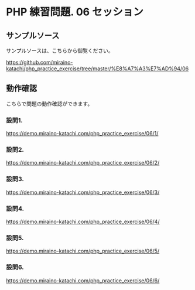 # PHP 練習問題. 06 セッション

## サンプルソース
サンプルソースは、こちらから御覧ください。

https://github.com/miraino-katachi/php_practice_exercise/tree/master/%E8%A7%A3%E7%AD%94/06

## 動作確認
こちらで問題の動作確認ができます。

### 設問1.
https://demo.miraino-katachi.com/php_practice_exercise/06/1/

### 設問2.
https://demo.miraino-katachi.com/php_practice_exercise/06/2/

### 設問3.
https://demo.miraino-katachi.com/php_practice_exercise/06/3/

### 設問4.
https://demo.miraino-katachi.com/php_practice_exercise/06/4/

### 設問5.
https://demo.miraino-katachi.com/php_practice_exercise/06/5/

### 設問6.
https://demo.miraino-katachi.com/php_practice_exercise/06/6/
